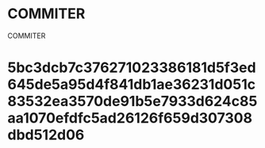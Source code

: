 # COMMITER
COMMITER






# 5bc3dcb7c376271023386181d5f3ed645de5a95d4f841db1ae36231d051c83532ea3570de91b5e7933d624c85aa1070efdfc5ad26126f659d307308dbd512d06
